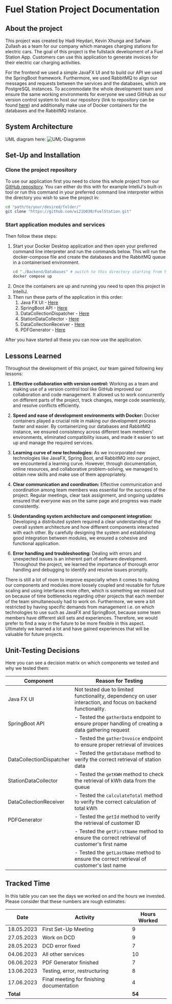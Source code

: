 # Fuel Station Project Documentation

## About the project

This project was created by Hadi Heydari, Kevin Xhunga and Safwan Zullash
as a team for our company which manages charging stations for electric cars. The goal of this project is the fullstack development 
of a Fuel Station App. Customers can use this application to generate invoices for their electric car charging activities. 

For the frontend we used a simple JavaFX UI and to build our API we used the SpringBoot framework. 
Furthermore, we used RabbitMQ to align our messages and requests between the services and the databases, which are PostgreSQL instances.
To accommodate the whole development team and ensure the same working environments for everyone we used GitHub 
as our version control system to host our repository (link to repository can be found [here](#clone-the-project-repository)) and additionally make use of Docker containers for the databases and the RabbitMQ instance.

## System Architecture

UML diagram here: ![UML-Diagramm]()

## Set-Up and Installation

### Clone the project repository

To use our application first you need to clone this whole project from our [GitHub repository](https://github.com/wi21b030/FuelStation). 
You can either do this with for example IntelliJ's built-in tool or run this command in your preferred command line interpreter within the directory you wish to save the project in:

```bash
cd "path/to/your/desired/folder/"
git clone "https://github.com/wi21b030/FuelStation.git"
```

### Start application modules and services

Then follow these steps:

1. Start your Docker Desktop application and then open your preferred command line interpreter and run the commands below. This will run the docker-compose file and create the databases and the RabbitMQ queue in a containerised environment.
    ```bash
    cd "./Backend/Databases" # switch to this directory starting from the root directory of this project
    docker compose up
    ```
2. Once the containers are up and running you need to open this project in IntelliJ.
3. Then run these parts of the application in this order:
   1. Java FX UI - [Here](./Frontend/JavaFXApp/src/main/java/com/example/javafxapp/HelloApplication.java)
   2. SpringBoot API - [Here](./Backend/SpringApp/src/main/java/com/example/springapp/SpringAppApplication.java)
   3. DataCollectionDispatcher - [Here](./Backend/DataCollectionDispatcher/src/main/java/org/example/Main.java)
   4. StationDataCollector - [Here](./Backend/StationDataCollector/src/main/java/org/example/Main.java)
   5. DataCollectionReceiver - [Here](./Backend/DataCollectionReceiver/src/main/java/org/example/Main.java)
   6. PDFGenerator - [Here](./Backend/PDFGenerator/src/main/java/org/example/PdfGenerator/PDFGenerator.java)

After you have started all these you can now use the application.

## Lessons Learned

Throughout the development of this project, our team gained following key lessons:

1. **Effective collaboration with version control:** 
   Working as a team and making use of a version control tool like GitHub improved our collaboration and code management. 
   It allowed us to work concurrently on different parts of the project, track changes, merge code seamlessly, and resolve conflicts efficiently.

2. **Speed and ease of development environments with Docker:** 
   Docker containers played a crucial role in making our development process faster and easier. 
   By containerizing our databases and RabbitMQ instance, we ensured consistency across different team members' environments, 
   eliminated compatibility issues, and made it easier to set up and manage the required services.

3. **Learning curve of new technologies:**
   As we incorporated new technologies like JavaFX, Spring Boot, and RabbitMQ into our project, 
   we encountered a learning curve. However, through documentation, online resources, and collaborative problem-solving, 
   we managed to obtain new skills and make use of them appropriately.

4. **Clear communication and coordination:** 
   Effective communication and coordination among team members was essential for the success of the project. 
   Regular meetings, clear task assignment, and ongoing updates ensured that everyone was on the same page and progress was made consistently.

5. **Understanding system architecture and component integration:** 
   Developing a distributed system required a clear understanding of the overall system architecture 
   and how different components interacted with each other. By carefully designing the system and 
   establishing good integration between modules, we ensured a cohesive and functional application.

6. **Error handling and troubleshooting:** 
   Dealing with errors and unexpected issues is an inherent part of software development. 
   Throughout the project, we learned the importance of thorough error handling and debugging 
   to identify and resolve issues promptly.

There is still a lot of room to improve especially when it comes to making our components and modules more loosely coupled and reusable
for future scaling and using interfaces more often, which is something we missed out on because of time bottlenecks regarding other projects 
that each member of the team simultaneously had to work on. Furthermore, we were a bit restricted by having specific demands from management
i.e. on which technologies to use such as JavaFX and SpringBoot, because some team members have different skill sets and experiences.
Therefore, we would prefer to find a way in the future to be more flexible in this aspect. Ultimately we learned a lot and have gained experiences
that will be valuable for future projects.

## Unit-Testing Decisions

Here you can see a decision matrix on which components we tested and why we tested them:

| Component                | Reason for Testing                                                                                           |
|--------------------------|--------------------------------------------------------------------------------------------------------------|
| Java FX UI               | Not tested due to limited functionality, dependency on user interaction, and focus on backend functionality. |
| SpringBoot API           | - Tested the `gatherData` endpoint to ensure proper handling of creating a data gathering request            |
|                          | - Tested the `gatherInvoice` endpoint to ensure proper retrieval of invoices                                 |
| DataCollectionDispatcher | - Tested the `getDatabase` method to verify the correct retrieval of station data                            |
| StationDataCollector     | - Tested the `getKWH` method to check the retrieval of kWh data from the queue                               |
| DataCollectionReceiver   | - Tested the `calculateTotal` method to verify the correct calculation of total kWh                          |
| PDFGenerator             | - Tested the `getId` method to verify the retrieval of customer ID                                           |
|                          | - Tested the `getFirstName` method to ensure the correct retrieval of customer's first name                  |
|                          | - Tested the `getLastName` method to ensure the correct retrieval of customer's last name                    |

## Tracked Time

In this table you can see the days we worked on and the hours we invested. Please consider that these numbers are rough estimates:

| Date       | Activity                                  | Hours Worked |
|------------|-------------------------------------------|--------------|
| 18.05.2023 | First Set-Up Meeting                      | 9            |
| 27.05.2023 | Work on DCD                               | 9            |
| 28.05.2023 | DCD error fixed                           | 7            |
| 04.06.2023 | All other services                        | 10           |
| 06.06.2023 | PDF Generator finished                    | 7            |
| 13.06.2023 | Testing, error, restructuring             | 8            |
| 17.06.2023 | Final meeting for finishing documentation | 4            |
| **Total**  |                                           | **54**       |




